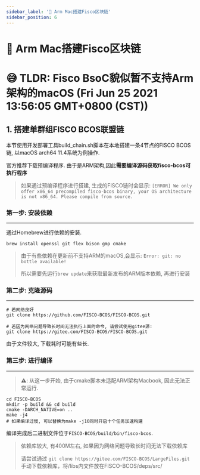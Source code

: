 ```yaml
---
sidebar_label: '💪 Arm Mac搭建Fisco区块链'
sidebar_position: 6
---
```

# 💪 Arm Mac搭建Fisco区块链

# 😅 TLDR: Fisco BsoC貌似暂不支持Arm架构的macOS (Fri Jun 25 2021 13:56:05 GMT+0800 (CST))
## 1. 搭建单群组FISCO BCOS联盟链

本节使用开发部署工具build_chain.sh脚本在本地搭建一条4节点的FISCO BCOS链, 以macOS arch64 11.4系统为例操作.

官方推荐下载预编译程序. 由于是ARM架构,因此**需要编译源码获取fisco-bcos可执行程序**
> 如果通过预编译程序进行搭建, 生成的FISCO链时会显示: `[ERROR] We only offer x86_64 precompiled fisco-bcos binary, your OS architecture is not x86_64. Please compile from source.`

### 第一步: 安装依赖

---

通过Homebrew进行依赖的安装.

```
brew install openssl git flex bison gmp cmake
```

> 由于有些依赖在更新前不支持ARM的macOS,会显示: `Error: git: no bottle available!`
>
> 所以需要先运行`brew update`来获取最新发布的ARM版本依赖, 再进行安装

### 第二步: 克隆源码

---

```
# 若网络良好
git clone https://github.com/FISCO-BCOS/FISCO-BCOS.git

# 若因为网络问题导致长时间无法执行上面的命令, 请尝试使用gitee源:
git clone https://gitee.com/FISCO-BCOS/FISCO-BCOS.git
```

由于文件较大, 下载耗时可能有些长.

### 第三步: 进行编译

---

> ⚠️: 从这一步开始, 由于cmake脚本未适配ARM架构Macbook, 因此无法正常运行.

```
cd FISCO-BCOS
mkdir -p build && cd build
cmake -DARCH_NATIVE=on ..
make -j4
# 如果编译过慢, 可以替换为make -j10同时开启十个任务加速构建
```

编译完成后二进制文件位于`FISCO-BCOS/build/bin/fisco-bcos`.

> 依赖库较大, 有400M左右, 如果因为网络问题导致长时间无法下载依赖库
>
> 请尝试通过 `git clone https://gitee.com/FISCO-BCOS/LargeFiles.git` 手动下载依赖库，将/libs内文件放在FISCO-BCOS/deps/src/
